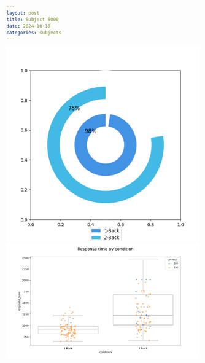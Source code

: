```yaml
---
layout: post
title: Subject 8000
date: 2024-10-18
categories: subjects
---
```


![](data/8000/run-17/8000_accuracy_by_condition.png)
![](data/8000/run-17/8000_response_time_by_condition.png)
